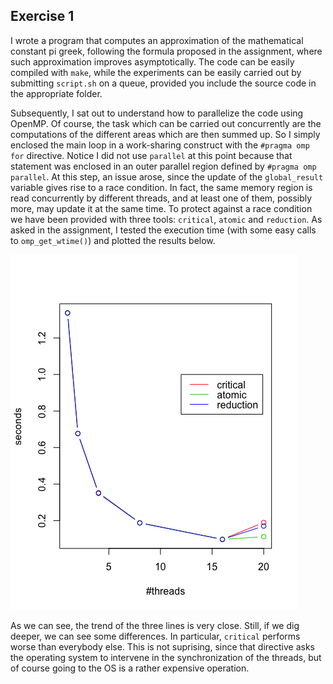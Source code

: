 ## Exercise 1
I wrote a program that computes an approximation of the mathematical constant pi greek, following the formula proposed in the assignment, where such approximation improves asymptotically. The code can be easily compiled with `make`, while the experiments can be easily carried out by submitting `script.sh` on a queue, provided you include the source code in the appropriate folder.

Subsequently, I sat out to understand how to parallelize the code using OpenMP. Of course, the task which can be carried out concurrently are the computations of the different areas which are then summed up. So I simply enclosed the main loop in a work-sharing construct with the `#pragma omp for` directive. Notice I did not use `parallel` at this point because that statement was enclosed in an outer parallel region defined by `#pragma omp parallel`. At this step, an issue arose, since the update of the `global_result` variable gives rise to a race condition. In fact, the same memory region is read concurrently by different threads, and at least one of them, possibly more, may update it at the same time. To protect against a race condition we have been provided with three tools: `critical`, `atomic` and `reduction`. As asked in the assignment, I tested the execution time (with some easy calls to `omp_get_wtime()`) and plotted the results below.

![alt text](https://github.com/pigozzif/DSSC/blob/master/Assignments/Day2/Exercise1/scalability_plot.png)

As we can see, the trend of the three lines is very close. Still, if we dig deeper, we can see some differences. In particular, `critical` performs worse than everybody else. This is not suprising, since that directive asks the operating system to intervene in the synchronization of the threads, but of course going to the OS is a rather expensive operation.
